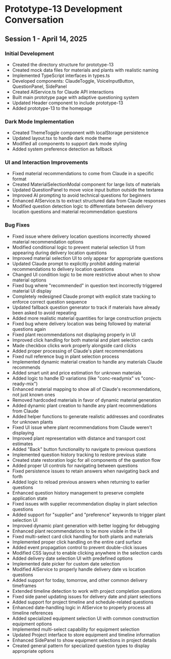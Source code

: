 # Prototype-13 Development Conversation

## Session 1 - April 14, 2025

### Initial Development
- Created the directory structure for prototype-13
- Created mock data files for materials and plants with realistic naming
- Implemented TypeScript interfaces in types.ts
- Developed components: ClaudeToggle, VoiceInputButton, QuestionPanel, SidePanel
- Created AIService.ts for Claude API interactions
- Built main prototype page with adaptive questioning system
- Updated Header component to include prototype-13
- Added prototype-13 to the homepage

### Dark Mode Implementation
- Created ThemeToggle component with localStorage persistence
- Updated layout.tsx to handle dark mode theme
- Modified all components to support dark mode styling
- Added system preference detection as fallback

### UI and Interaction Improvements
- Fixed material recommendations to come from Claude in a specific format
- Created MaterialSelectionModal component for large lists of materials
- Updated QuestionPanel to move voice input button outside the textarea
- Improved AI prompting to avoid technical questions for beginners
- Enhanced AIService.ts to extract structured data from Claude responses
- Modified question detection logic to differentiate between delivery location questions and material recommendation questions

### Bug Fixes
- Fixed issue where delivery location questions incorrectly showed material recommendation options
- Modified conditional logic to prevent material selection UI from appearing during delivery location questions
- Improved material selection UI to only appear for appropriate questions
- Updated Claude prompt to explicitly prohibit adding material recommendations to delivery location questions
- Changed UI condition logic to be more restrictive about when to show material options
- Fixed bug where "recommended" in question text incorrectly triggered material UI display
- Completely redesigned Claude prompt with explicit state tracking to enforce correct question sequence
- Updated fallback question generator to track if materials have already been asked to avoid repeating
- Added more realistic material quantities for large construction projects
- Fixed bug where delivery location was being followed by material questions again
- Fixed plant recommendations not displaying properly in UI
- Improved click handling for both material and plant selection cards
- Made checkbox clicks work properly alongside card clicks
- Added proper processing of Claude's plant recommendations
- Fixed null reference bug in plant selection process
- Implemented dynamic material creation to handle any materials Claude recommends
- Added smart unit and price estimation for unknown materials
- Added logic to handle ID variations (like "conc-readymix" vs "conc-ready-mix")
- Enhanced material mapping to show all of Claude's recommendations, not just known ones
- Removed hardcoded materials in favor of dynamic material generation
- Added dynamic plant creation to handle any plant recommendations from Claude
- Added helper functions to generate realistic addresses and coordinates for unknown plants
- Fixed UI issue where plant recommendations from Claude weren't displaying
- Improved plant representation with distance and transport cost estimates
- Added "Back" button functionality to navigate to previous questions
- Implemented question history tracking to restore previous state
- Created state restoration logic for all components of the question flow
- Added proper UI controls for navigating between questions
- Fixed persistence issues to retain answers when navigating back and forth
- Added logic to reload previous answers when returning to earlier questions
- Enhanced question history management to preserve complete application state
- Fixed issues with supplier recommendation display in plant selection questions
- Added support for "supplier" and "preference" keywords to trigger plant selection UI
- Improved dynamic plant generation with better logging for debugging
- Enhanced plant recommendations to be more visible in the UI
- Fixed multi-select card click handling for both plants and materials
- Implemented proper click handling on the entire card surface
- Added event propagation control to prevent double-click issues
- Modified CSS layout to enable clicking anywhere in the selection cards
- Added delivery date selection UI with predefined options
- Implemented date picker for custom date selection
- Modified AIService to properly handle delivery date vs location questions
- Added support for today, tomorrow, and other common delivery timeframes
- Extended timeline detection to work with project completion questions
- Fixed side panel updating issues for delivery date and plant selections
- Added support for project timeline and schedule-related questions
- Enhanced date-handling logic in AIService to properly process all timeline references
- Added specialized equipment selection UI with common construction equipment options
- Implemented multi-select capability for equipment selection
- Updated Project interface to store equipment and timeline information
- Enhanced SidePanel to show equipment selections in project details
- Created general pattern for specialized question types to display appropriate options